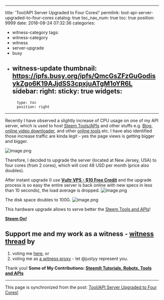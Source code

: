 
---
title: 'Tool/API Server Upgraded to Four Cores!'
permlink: tool-api-server-upgraded-to-four-cores
catalog: true
toc_nav_num: true
toc: true
position: 9999
date: 2018-08-24 07:32:36
categories:
- witness-category
tags:
- witness-category
- witness
- server-upgrade
- busy
- witness-update
thumbnail: https://ipfs.busy.org/ipfs/QmcGsZFzGuGodisykZgo6K19AJjdSS3cpxjuATgM1oYR6L
sidebar:
    right:
        sticky: true
widgets:
    -
        type: toc
        position: right
---


Recently I have observed a slightly increase of CPU usage on one of my API server, which is used to host [Steem Tools/APIs](https://helloacm.com/tools/steemit) and other stuffs e.g. [Blog](https://helloacm.com/), [online video downloader](https://weibomiaopai.com/download-video-parser.php), and other [online tools](https://helloacm.com/tools) etc. I have also identified those increase traffic are kinda legit - yes the page views is getting bigger and bigger.

![image.png](https://ipfs.busy.org/ipfs/QmcGsZFzGuGodisykZgo6K19AJjdSS3cpxjuATgM1oYR6L)

Therefore, I decided to upgrade the server (located at New Jersey, USA) to four cores (from 2 cores), which will cost 48 USD per month (price also doubles).

After instant upgrade (I use [**Vultr VPS - $10 Free Credit**](https://helloacm.com/out/vultr) and the upgrade process is so easy the entire server is back online with new specs in less than 10 seconds), the load average is dropped.
![image.png](https://ipfs.busy.org/ipfs/QmXtr16vMNp28eQqwxG43vjS4rfPEY1tvyQZTQJwiaXaGn)

The disk space doubles to 100G.
![image.png](https://ipfs.busy.org/ipfs/QmcK8dhyTJUs5w2ZyMkm5P8kL4gjJchnvYW1j3ZESQmDry)

This hardware upgrade allows to serve better the [Steem Tools and APIs](https://helloacm.com/tools/steemit)!

**[Steem On!](https://helloacm.com/vps-tool-api-server-upgraded-to-four-cores/)**

## Support me and my work as a witness - [witness thread](https://steemit.com/witness-category/@justyy/justyy-just-another-witness) by 
1. voting me [here](https://steemconnect.com/sign/account_witness_vote?approve=1&witness=justyy), or
2. voting me as [a witness proxy](https://v2.steemconnect.com/sign/account-witness-proxy?proxy=justyy&approve=1) - let @justyy represent you.

Thank you! **Some of My Contributions: [SteemIt Tutorials, Robots, Tools and APIs](https://helloacm.com/tools/steemit/)**

- - -

This page is synchronized from the post: [Tool/API Server Upgraded to Four Cores!](https://steemit.com/@justyy/tool-api-server-upgraded-to-four-cores)
